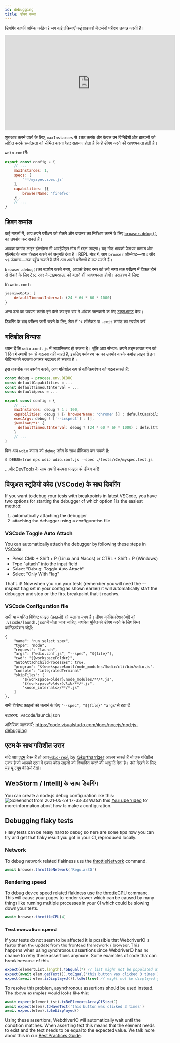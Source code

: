 ```yaml
---
id: debugging
title: डीबग करना
---
```


डिबगिंग काफी अधिक कठिन है जब कई प्रक्रियाएँ कई ब्राउज़रों में दर्जनों परीक्षण उत्पन्न करती हैं।

<iframe width="560" height="315" src="https://www.youtube.com/embed/_bw_VWn5IzU" frameborder="0" allowFullScreen></iframe>

शुरुआत करने वालों के लिए, `maxInstances` से `1`सेट करके और केवल उन विनिर्देशों और ब्राउज़रों को लक्षित करके समांतरता को सीमित करना बेहद सहायक होता है जिन्हें डीबग करने की आवश्यकता होती है।

`wdio.conf`में:

```js
export const config = {
    // ...
    maxInstances: 1,
    specs: [
        '**/myspec.spec.js'
    ],
    capabilities: [{
        browserName: 'firefox'
    }],
    // ...
}
```

## डिबग कमांड

कई मामलों में, आप अपने परीक्षण को रोकने और ब्राउज़र का निरीक्षण करने के लिए [`browser.debug()`](/docs/api/browser/debug) का उपयोग कर सकते हैं।

आपका कमांड लाइन इंटरफ़ेस भी आरईपीएल मोड में बदल जाएगा। यह मोड आपको पेज पर कमांड और एलिमेंट के साथ फिडल करने की अनुमति देता है। REPL मोड में, आप `browser` ऑब्जेक्ट&mdash;या `$` और `$$` फ़ंक्शंस&mdash;तक पहुँच सकते हैं जैसे आप अपने परीक्षणों में कर सकते हैं।

`browser.debug()`का उपयोग करते समय, आपको टेस्ट रनर को लंबे समय तक परीक्षण में विफल होने से रोकने के लिए टेस्ट रनर के टाइमआउट को बढ़ाने की आवश्यकता होगी।  उदाहरण के लिए:

In `wdio.conf`:

```js
jasmineOpts: {
    defaultTimeoutInterval: (24 * 60 * 60 * 1000)
}
```

अन्य ढांचे का उपयोग करके इसे कैसे करें इस बारे में अधिक जानकारी के लिए [टाइमआउट](timeouts) देखें।

डिबगिंग के बाद परीक्षण जारी रखने के लिए, शेल में `^C` शॉर्टकट या `.exit` कमांड का उपयोग करें।
## गतिशील विन्यास

ध्यान दें कि `wdio.conf.js` में जावास्क्रिप्ट हो सकता है। चूंकि आप संभवत: अपने टाइमआउट मान को 1 दिन में स्थायी रूप से बदलना नहीं चाहते हैं, इसलिए पर्यावरण चर का उपयोग करके कमांड लाइन से इन सेटिंग्स को बदलना अक्सर मददगार हो सकता है।

इस तकनीक का उपयोग करके, आप गतिशील रूप से कॉन्फ़िगरेशन को बदल सकते हैं:

```js
const debug = process.env.DEBUG
const defaultCapabilities = ...
const defaultTimeoutInterval = ...
const defaultSpecs = ...

export const config = {
    // ...
    maxInstances: debug ? 1 : 100,
    capabilities: debug ? [{ browserName: 'chrome' }] : defaultCapabilities,
    execArgv: debug ? ['--inspect'] : [],
    jasmineOpts: {
      defaultTimeoutInterval: debug ? (24 * 60 * 60 * 1000) : defaultTimeoutInterval
    }
    // ...
}
```

फिर आप `wdio` कमांड को `debug` फ्लैग के साथ प्रीफिक्स कर सकते हैं:

```
$ DEBUG=true npx wdio wdio.conf.js --spec ./tests/e2e/myspec.test.js
```

...और DevTools के साथ अपनी कल्पना फ़ाइल को डीबग करें!

## विजुअल स्टूडियो कोड (VSCode) के साथ डिबगिंग

If you want to debug your tests with breakpoints in latest VSCode, you have two options for starting the debugger of which option 1 is the easiest method:
 1. automatically attaching the debugger
 2. attaching the debugger using a configuration file

### VSCode Toggle Auto Attach

You can automatically attach the debugger by following these steps in VSCode:
 - Press CMD + Shift + P (Linux and Macos) or CTRL + Shift + P (Windows)
 - Type "attach" into the input field
 - Select "Debug: Toggle Auto Attach"
 - Select "Only With Flag"

 That's it! Now when you run your tests (remember you will need the --inspect flag set in your config as shown earlier) it will automatically start the debugger and stop on the first breakpoint that it reaches.

### VSCode Configuration file

सभी या चयनित विशिष्ट फ़ाइल (फ़ाइलों) को चलाना संभव है। डीबग कॉन्फ़िगरेशन(ओं) को `.vscode/launch.json`में जोड़ा जाना चाहिए, चयनित युक्ति को डीबग करने के लिए निम्न कॉन्फ़िगरेशन जोड़ें:
```
{
    "name": "run select spec",
    "type": "node",
    "request": "launch",
    "args": ["wdio.conf.js", "--spec", "${file}"],
    "cwd": "${workspaceFolder}",
    "autoAttachChildProcesses": true,
    "program": "${workspaceRoot}/node_modules/@wdio/cli/bin/wdio.js",
    "console": "integratedTerminal",
    "skipFiles": [
        "${workspaceFolder}/node_modules/**/*.js",
        "${workspaceFolder}/lib/**/*.js",
        "<node_internals>/**/*.js"
    ]
},
```

सभी विशिष्ट फ़ाइलों को चलाने के लिए `"--spec", "${file}"` `"args"`से हटा दें

उदाहरण: [.vscode/launch.json](https://github.com/mgrybyk/webdriverio-devtools/blob/master/.vscode/launch.json)

अतिरिक्त जानकारी: https://code.visualstudio.com/docs/nodejs/nodejs-debugging

## एटम के साथ गतिशील उत्तर

यदि आप [एटम](https://atom.io/) हैकर हैं तो आप [`wdio-repl`](https://github.com/kurtharriger/wdio-repl) by [@kurtharriger](https://github.com/kurtharriger) आज़मा सकते हैं जो एक गतिशील उत्तर है जो आपको एटम में एकल कोड लाइनों को निष्पादित करने की अनुमति देता है। डेमो देखने के लिए [यह](https://www.youtube.com/watch?v=kdM05ChhLQE) यू ट्यूब वीडियो देखें।

## WebStorm / Intellij के साथ डिबगिंग
You can create a node.js debug configuration like this: ![Screenshot from 2021-05-29 17-33-33](https://user-images.githubusercontent.com/18728354/120088460-81844c00-c0a5-11eb-916b-50f21c8472a8.png) Watch this [YouTube Video](https://www.youtube.com/watch?v=Qcqnmle6Wu8) for more information about how to make a configuration.

## Debugging flaky tests

Flaky tests can be really hard to debug so here are some tips how you can try and get that flaky result you got in your CI, reproduced locally.

### Network
To debug network related flakiness use the [throttleNetwork](https://webdriver.io/docs/api/browser/throttleNetwork) command.
```js
await browser.throttleNetwork('Regular3G')
```

### Rendering speed
To debug device speed related flakiness use the [throttleCPU](https://webdriver.io/docs/api/browser/throttleCPU) command. This will cause your pages to render slower which can be caused by many things like running multiple processes in your CI which could be slowing down your tests.
```js
await browser.throttleCPU(4)
```

### Test execution speed

If your tests do not seem to be affected it is possible that WebdriverIO is faster than the update from the frontend framework / browser. This happens when using synchronous assertions since WebdriverIO has no chance to retry these assertions anymore. Some examples of code that can break because of this:
```js
expect(elementList.length).toEqual(7) // list might not be populated at the time of the assertion
expect(await elem.getText()).toEqual('this button was clicked 3 times') // text might not be updated yet at the time of assertion resulting in an error ("this button was clicked 2 times" does not match the expected "this button was clicked 3 times")
expect(await elem.isDisplayed()).toBe(true) // might not be displayed yet
```
To resolve this problem, asynchronous assertions should be used instead. The above examples would looks like this:
```js
await expect(elementList).toBeElementsArrayOfSize(7)
await expect(elem).toHaveText('this button was clicked 3 times')
await expect(elem).toBeDisplayed()
```
Using these assertions, WebdriverIO will automatically wait until the condition matches. When asserting text this means that the element needs to exist and the text needs to be equal to the expected value. We talk more about this in our [Best Practices Guide](https://webdriver.io/docs/bestpractices#use-the-built-in-assertions).